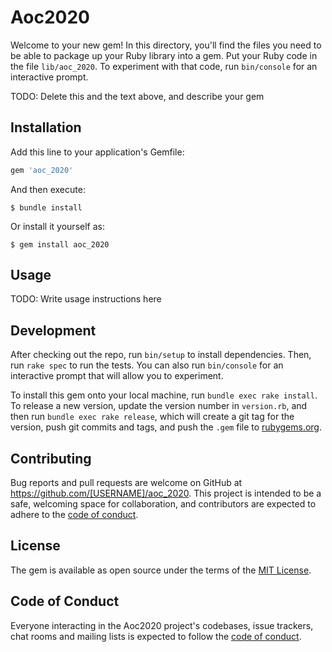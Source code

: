 # Aoc2020

Welcome to your new gem! In this directory, you'll find the files you need to be able to package up your Ruby library into a gem. Put your Ruby code in the file `lib/aoc_2020`. To experiment with that code, run `bin/console` for an interactive prompt.

TODO: Delete this and the text above, and describe your gem

## Installation

Add this line to your application's Gemfile:

```ruby
gem 'aoc_2020'
```

And then execute:

    $ bundle install

Or install it yourself as:

    $ gem install aoc_2020

## Usage

TODO: Write usage instructions here

## Development

After checking out the repo, run `bin/setup` to install dependencies. Then, run `rake spec` to run the tests. You can also run `bin/console` for an interactive prompt that will allow you to experiment.

To install this gem onto your local machine, run `bundle exec rake install`. To release a new version, update the version number in `version.rb`, and then run `bundle exec rake release`, which will create a git tag for the version, push git commits and tags, and push the `.gem` file to [rubygems.org](https://rubygems.org).

## Contributing

Bug reports and pull requests are welcome on GitHub at https://github.com/[USERNAME]/aoc_2020. This project is intended to be a safe, welcoming space for collaboration, and contributors are expected to adhere to the [code of conduct](https://github.com/[USERNAME]/aoc_2020/blob/master/CODE_OF_CONDUCT.md).


## License

The gem is available as open source under the terms of the [MIT License](https://opensource.org/licenses/MIT).

## Code of Conduct

Everyone interacting in the Aoc2020 project's codebases, issue trackers, chat rooms and mailing lists is expected to follow the [code of conduct](https://github.com/[USERNAME]/aoc_2020/blob/master/CODE_OF_CONDUCT.md).
